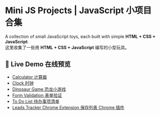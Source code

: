 # Mini JS Projects | JavaScript 小项目合集

A collection of small JavaScript toys, each built with simple **HTML + CSS + JavaScript**.  
这里收集了一些用 **HTML + CSS + JavaScript** 编写的小型玩具。

## 📂 Live Demo 在线预览

- [Calculator 计算器](https://kaden175ck.github.io/Mini-JS-Projects/Calculator/)
- [Clock 时钟](https://kaden175ck.github.io/Mini-JS-Projects/Clock/)
- [Dinosaur Game 恐龙小游戏](https://kaden175ck.github.io/Mini-JS-Projects/dinosaur%20game/)
- [Form Validation 表单验证](https://kaden175ck.github.io/Mini-JS-Projects/Form%20Validation/)
- [To Do List 待办事项清单](https://kaden175ck.github.io/Mini-JS-Projects/To%20Do%20List/todolist2/)
- [Leads Tracker Chrome Extension 保存列表 Chrome 插件](https://github.com/kaden175ck/Mini-JS-Projects/tree/main/Chrome%20Extension)
